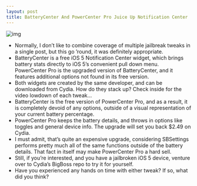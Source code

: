 ```yaml
---
layout: post
title: BatteryCenter And PowerCenter Pro Juice Up Notification Center
---
```

![img](http://media.idownloadblog.com/wp-content/uploads/2011/10/BatteryCenter-PowerCenter-Pro.png)
* Normally, I don’t like to combine coverage of multiple jailbreak tweaks in a single post, but this go ’round, it was definitely appropriate.
* BatteryCenter is a free iOS 5 Notification Center widget, which brings battery stats directly to iOS 5’s convenient pull down menu. PowerCenter Pro is the upgraded version of BatteryCenter, and it features additional options not found in its free version.
* Both widgets are created by the same developer, and can be downloaded from Cydia. How do they stack up? Check inside for the video lowdown of each tweak…
* BatteryCenter is the free version of PowerCenter Pro, and as a result, it is completely devoid of any options, outside of a visual representation of your current battery percentage.
* PowerCenter Pro keeps the battery details, and throws in options like toggles and general device info. The upgrade will set you back $2.49 on Cydia.
* I must admit, that’s quite an expensive upgrade, considering SBSettings performs pretty much all of the same functions outside of the battery details. That fact in itself may make PowerCenter Pro a hard sell.
* Still, if you’re interested, and you have a jailbroken iOS 5 device, venture over to Cydia’s BigBoss repo to try it for yourself.
* Have you experienced any hands on time with either tweak? If so, what did you think?

